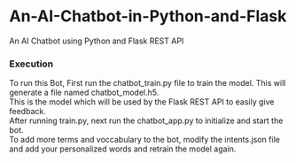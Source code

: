 # An-AI-Chatbot-in-Python-and-Flask
An AI Chatbot using Python and Flask REST API 
<h3>Execution</h3>
<p>To run this Bot, First run the chatbot_train.py file to train the model. This will generate a file named chatbot_model.h5. <br>
This is the model which will be used by the Flask REST API to easily give feedback.<br>
After running train.py, next run the chatbot_app.py to initialize and start the bot.<br>
To add more terms and voccabulary to the bot, modify the intents.json file and add your personalized words and retrain the model again.</p>
